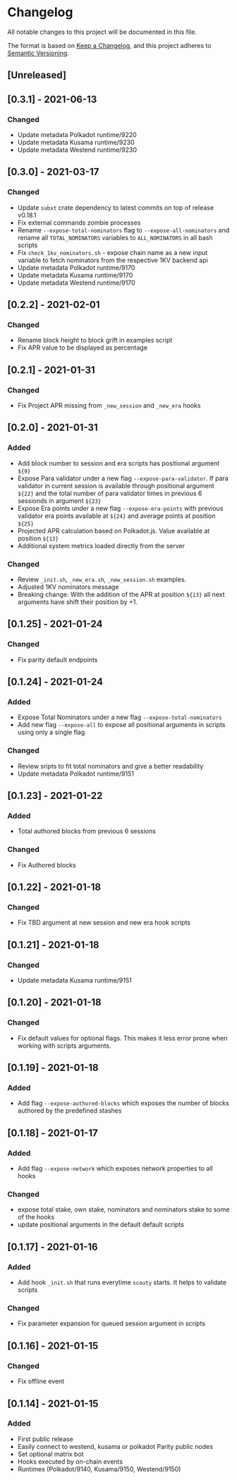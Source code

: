 # Changelog

All notable changes to this project will be documented in this file.

The format is based on [Keep a Changelog](https://keepachangelog.com/en/1.0.0/),
and this project adheres to [Semantic Versioning](https://semver.org/spec/v2.0.0.html).

## [Unreleased]

## [0.3.1] - 2021-06-13

### Changed

- Update metadata Polkadot runtime/9220
- Update metadata Kusama runtime/9230
- Update metadata Westend runtime/9230

## [0.3.0] - 2021-03-17

### Changed

- Update `subxt` crate dependency to latest commits on top of release v0.18.1
- Fix external commands zombie processes
- Rename `--expose-total-nominators` flag to `--expose-all-nominators` and rename all `TOTAL_NOMINATORS` variables to `ALL_NOMINATORS` in all bash scripts
- Fix `check_1kv_nominators.sh` - expose chain name as a new input variable to fetch nominators from the respective 1KV backend api
- Update metadata Polkadot runtime/9170
- Update metadata Kusama runtime/9170
- Update metadata Westend runtime/9170

## [0.2.2] - 2021-02-01

### Changed

- Rename block height to block grift in examples script
- Fix APR value to be displayed as percentage

## [0.2.1] - 2021-01-31

### Changed

- Fix Project APR missing from `_new_session` and `_new_era` hooks

## [0.2.0] - 2021-01-31

### Added

- Add block number to session and era scripts has positional argument `${9}`
- Expose Para validator under a new flag `--expose-para-validator`. If para validator in current session is available through positional argument `${22}` and the total number of para validator times in previous 6 sessionds in argument `${23}`
- Expose Era points under a new flag `--expose-era-points` with previous validator era points available at `${24}` and average points at position `${25}`
- Projected APR calculation based on Polkadot.js. Value available at position `${13}`
- Additional system metrics loaded directly from the server

### Changed

- Review `_init.sh`, `_new_era.sh`, `_new_session.sh` examples. 
- Adjusted 1KV nominators message
- Breaking change: With the addition of the APR at position `${13}` all next arguments have shift their position by +1.

## [0.1.25] - 2021-01-24

### Changed

- Fix parity default endpoints

## [0.1.24] - 2021-01-24

### Added

- Expose Total Nominators under a new flag `--expose-total-nominators`
- Add new flag `--expose-all` to expose all positional arguments in scripts using only a single flag

### Changed

- Review sripts to fit total nominators and give a better readability
- Update metadata Polkadot runtime/9151

## [0.1.23] - 2021-01-22

### Added

- Total authored blocks from previous 6 sessions

### Changed

- Fix Authored blocks

## [0.1.22] - 2021-01-18

### Changed

- Fix TBD argument at new session and new era hook scripts

## [0.1.21] - 2021-01-18

### Changed

- Update metadata Kusama runtime/9151

## [0.1.20] - 2021-01-18

### Changed

- Fix default values for optional flags. This makes it less error prone when working with scripts arguments.

## [0.1.19] - 2021-01-18

### Added 

- Add flag `--expose-authored-blocks` which exposes the number of blocks authored by the predefined stashes

## [0.1.18] - 2021-01-17

### Added 

- Add flag `--expose-network` which exposes network properties to all hooks

### Changed

- expose total stake, own stake, nominators and nominators stake to some of the hooks
- update positional arguments in the default default scripts

## [0.1.17] - 2021-01-16

### Added

- Add hook `_init.sh` that runs everytime `scouty` starts. It helps to validate scripts

### Changed

- Fix parameter expansion for queued session argument in scripts

## [0.1.16] - 2021-01-15

### Changed

- Fix offline event

## [0.1.14] - 2021-01-15

### Added

- First public release
- Easily connect to westend, kusama or polkadot Parity public nodes
- Set optional matrix bot
- Hooks executed by on-chain events
- Runtimes (Polkadot/9140, Kusama/9150, Westend/9150)